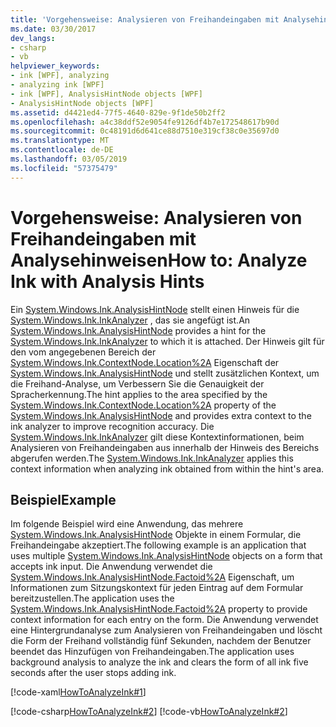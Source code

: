```yaml
---
title: 'Vorgehensweise: Analysieren von Freihandeingaben mit Analysehinweisen'
ms.date: 03/30/2017
dev_langs:
- csharp
- vb
helpviewer_keywords:
- ink [WPF], analyzing
- analyzing ink [WPF]
- ink [WPF], AnalysisHintNode objects [WPF]
- AnalysisHintNode objects [WPF]
ms.assetid: d4421ed4-77f5-4640-829e-9f1de50b2ff2
ms.openlocfilehash: a4c38ddf52e9054fe9126df4b7e172548617b90d
ms.sourcegitcommit: 0c48191d6d641ce88d7510e319cf38c0e35697d0
ms.translationtype: MT
ms.contentlocale: de-DE
ms.lasthandoff: 03/05/2019
ms.locfileid: "57375479"
---
```

# <a name="how-to-analyze-ink-with-analysis-hints"></a><span data-ttu-id="56f67-102">Vorgehensweise: Analysieren von Freihandeingaben mit Analysehinweisen</span><span class="sxs-lookup"><span data-stu-id="56f67-102">How to: Analyze Ink with Analysis Hints</span></span>
<span data-ttu-id="56f67-103">Ein [System.Windows.Ink.AnalysisHintNode](https://docs.microsoft.com/previous-versions/dotnet/netframework-3.5/ms610344(v=vs.90)) stellt einen Hinweis für die [System.Windows.Ink.InkAnalyzer](https://docs.microsoft.com/previous-versions/dotnet/netframework-3.5/ms616754(v=vs.90)) , das sie angefügt ist.</span><span class="sxs-lookup"><span data-stu-id="56f67-103">An [System.Windows.Ink.AnalysisHintNode](https://docs.microsoft.com/previous-versions/dotnet/netframework-3.5/ms610344(v=vs.90)) provides a hint for the [System.Windows.Ink.InkAnalyzer](https://docs.microsoft.com/previous-versions/dotnet/netframework-3.5/ms616754(v=vs.90)) to which it is attached.</span></span>  <span data-ttu-id="56f67-104">Der Hinweis gilt für den vom angegebenen Bereich der [System.Windows.Ink.ContextNode.Location%2A](https://docs.microsoft.com/previous-versions/dotnet/netframework-3.5/ms594508(v=vs.90)) Eigenschaft der [System.Windows.Ink.AnalysisHintNode](https://docs.microsoft.com/previous-versions/dotnet/netframework-3.5/ms610344(v=vs.90)) und stellt zusätzlichen Kontext, um die Freihand-Analyse, um Verbessern Sie die Genauigkeit der Spracherkennung.</span><span class="sxs-lookup"><span data-stu-id="56f67-104">The hint applies to the area specified by the [System.Windows.Ink.ContextNode.Location%2A](https://docs.microsoft.com/previous-versions/dotnet/netframework-3.5/ms594508(v=vs.90)) property of the [System.Windows.Ink.AnalysisHintNode](https://docs.microsoft.com/previous-versions/dotnet/netframework-3.5/ms610344(v=vs.90)) and provides extra context to the ink analyzer to improve recognition accuracy.</span></span> <span data-ttu-id="56f67-105">Die [System.Windows.Ink.InkAnalyzer](https://docs.microsoft.com/previous-versions/dotnet/netframework-3.5/ms616754(v=vs.90)) gilt diese Kontextinformationen, beim Analysieren von Freihandeingaben aus innerhalb der Hinweis des Bereichs abgerufen werden.</span><span class="sxs-lookup"><span data-stu-id="56f67-105">The [System.Windows.Ink.InkAnalyzer](https://docs.microsoft.com/previous-versions/dotnet/netframework-3.5/ms616754(v=vs.90)) applies this context information when analyzing ink obtained from within the hint's area.</span></span>  
  
## <a name="example"></a><span data-ttu-id="56f67-106">Beispiel</span><span class="sxs-lookup"><span data-stu-id="56f67-106">Example</span></span>  
 <span data-ttu-id="56f67-107">Im folgende Beispiel wird eine Anwendung, das mehrere [System.Windows.Ink.AnalysisHintNode](https://docs.microsoft.com/previous-versions/dotnet/netframework-3.5/ms610344(v=vs.90)) Objekte in einem Formular, die Freihandeingabe akzeptiert.</span><span class="sxs-lookup"><span data-stu-id="56f67-107">The following example is an application that uses multiple [System.Windows.Ink.AnalysisHintNode](https://docs.microsoft.com/previous-versions/dotnet/netframework-3.5/ms610344(v=vs.90)) objects on a form that accepts ink input.</span></span> <span data-ttu-id="56f67-108">Die Anwendung verwendet die [System.Windows.Ink.AnalysisHintNode.Factoid%2A](https://docs.microsoft.com/previous-versions/dotnet/netframework-3.5/ms594341(v=vs.90)) Eigenschaft, um Informationen zum Sitzungskontext für jeden Eintrag auf dem Formular bereitzustellen.</span><span class="sxs-lookup"><span data-stu-id="56f67-108">The application uses the [System.Windows.Ink.AnalysisHintNode.Factoid%2A](https://docs.microsoft.com/previous-versions/dotnet/netframework-3.5/ms594341(v=vs.90)) property to provide context information for each entry on the form.</span></span>  <span data-ttu-id="56f67-109">Die Anwendung verwendet eine Hintergrundanalyse zum Analysieren von Freihandeingaben und löscht die Form der Freihand vollständig fünf Sekunden, nachdem der Benutzer beendet das Hinzufügen von Freihandeingaben.</span><span class="sxs-lookup"><span data-stu-id="56f67-109">The application uses background analysis to analyze the ink and clears the form of all ink five seconds after the user stops adding ink.</span></span>  
  
 [!code-xaml[HowToAnalyzeInk#1](~/samples/snippets/csharp/VS_Snippets_Wpf/HowToAnalyzeInk/CSharp/FormAnalyzer.xaml#1)]  
  
 [!code-csharp[HowToAnalyzeInk#2](~/samples/snippets/csharp/VS_Snippets_Wpf/HowToAnalyzeInk/CSharp/FormAnalyzer.xaml.cs#2)]
 [!code-vb[HowToAnalyzeInk#2](~/samples/snippets/visualbasic/VS_Snippets_Wpf/HowToAnalyzeInk/VisualBasic/FormAnalyzer.xaml.vb#2)]
